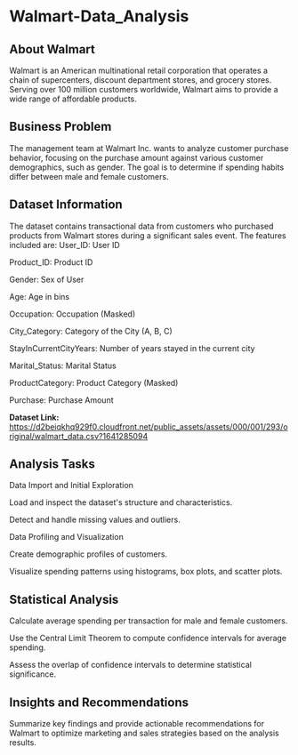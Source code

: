 # Walmart-Data_Analysis
## About Walmart
Walmart is an American multinational retail corporation that operates a chain of supercenters, discount department stores, and grocery stores. Serving over 100 million customers worldwide, Walmart aims to provide a wide range of affordable products.

## Business Problem
The management team at Walmart Inc. wants to analyze customer purchase behavior, focusing on the purchase amount against various customer demographics, such as gender. The goal is to determine if spending habits differ between male and female customers.

## Dataset Information
The dataset contains transactional data from customers who purchased products from Walmart stores during a significant sales event. The features included are:
User_ID: User ID

Product_ID: Product ID

Gender: Sex of User

Age: Age in bins

Occupation: Occupation (Masked)

City_Category: Category of the City (A, B, C)

StayInCurrentCityYears: Number of years stayed in the current city

Marital_Status: Marital Status

ProductCategory: Product Category (Masked)

Purchase: Purchase Amount

**Dataset Link:** https://d2beiqkhq929f0.cloudfront.net/public_assets/assets/000/001/293/original/walmart_data.csv?1641285094
## Analysis Tasks
Data Import and Initial Exploration

Load and inspect the dataset's structure and characteristics.

Detect and handle missing values and outliers.

Data Profiling and Visualization

Create demographic profiles of customers.

Visualize spending patterns using histograms, box plots, and scatter plots.

## Statistical Analysis
Calculate average spending per transaction for male and female customers.

Use the Central Limit Theorem to compute confidence intervals for average spending.

Assess the overlap of confidence intervals to determine statistical significance.

## Insights and Recommendations
Summarize key findings and provide actionable recommendations for Walmart to optimize marketing and sales strategies based on the analysis results.
